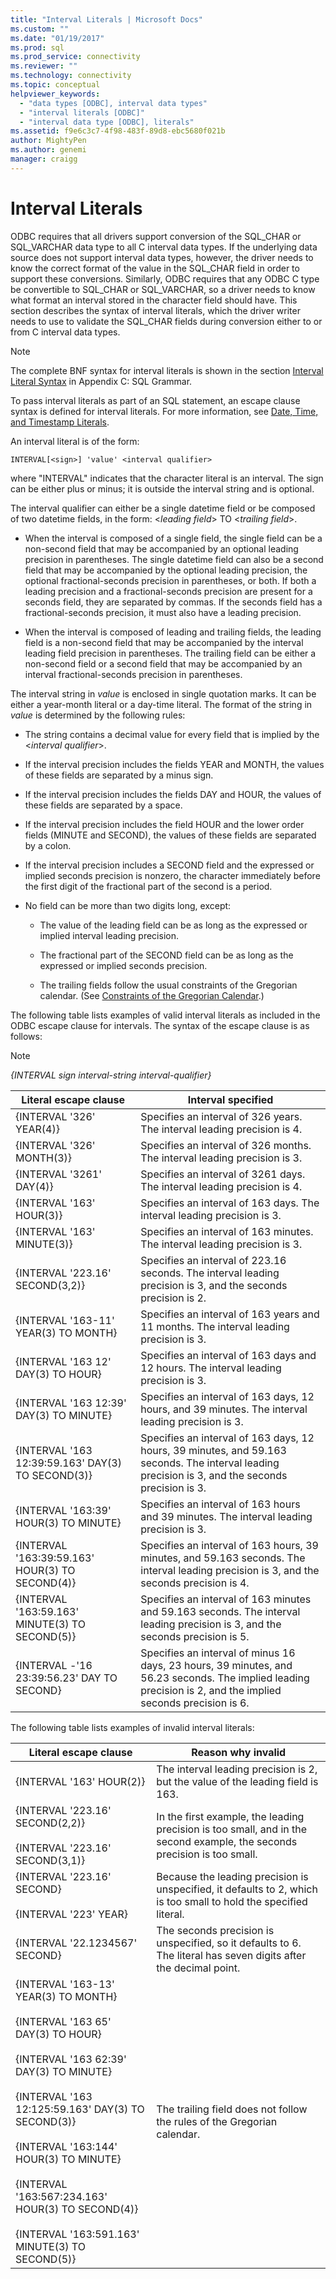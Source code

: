 ```yaml
---
title: "Interval Literals | Microsoft Docs"
ms.custom: ""
ms.date: "01/19/2017"
ms.prod: sql
ms.prod_service: connectivity
ms.reviewer: ""
ms.technology: connectivity
ms.topic: conceptual
helpviewer_keywords: 
  - "data types [ODBC], interval data types"
  - "interval literals [ODBC]"
  - "interval data type [ODBC], literals"
ms.assetid: f9e6c3c7-4f98-483f-89d8-ebc5680f021b
author: MightyPen
ms.author: genemi
manager: craigg
---
```

# Interval Literals
ODBC requires that all drivers support conversion of the SQL_CHAR or SQL_VARCHAR data type to all C interval data types. If the underlying data source does not support interval data types, however, the driver needs to know the correct format of the value in the SQL_CHAR field in order to support these conversions. Similarly, ODBC requires that any ODBC C type be convertible to SQL_CHAR or SQL_VARCHAR, so a driver needs to know what format an interval stored in the character field should have. This section describes the syntax of interval literals, which the driver writer needs to use to validate the SQL_CHAR fields during conversion either to or from C interval data types.  
  
> [!NOTE]  
>  The complete BNF syntax for interval literals is shown in the section [Interval Literal Syntax](../../../odbc/reference/appendixes/interval-literal-syntax.md) in Appendix C: SQL Grammar.  
  
 To pass interval literals as part of an SQL statement, an escape clause syntax is defined for interval literals. For more information, see [Date, Time, and Timestamp Literals](../../../odbc/reference/develop-app/date-time-and-timestamp-literals.md).  
  
 An interval literal is of the form:  
  
```  
INTERVAL[<sign>] 'value' <interval qualifier>  
```  
  
 where "INTERVAL" indicates that the character literal is an interval. The sign can be either plus or minus; it is outside the interval string and is optional.  
  
 The interval qualifier can either be a single datetime field or be composed of two datetime fields, in the form: \<*leading field*> TO \<*trailing field*>.  
  
-   When the interval is composed of a single field, the single field can be a non-second field that may be accompanied by an optional leading precision in parentheses. The single datetime field can also be a second field that may be accompanied by the optional leading precision, the optional fractional-seconds precision in parentheses, or both. If both a leading precision and a fractional-seconds precision are present for a seconds field, they are separated by commas. If the seconds field has a fractional-seconds precision, it must also have a leading precision.  
  
-   When the interval is composed of leading and trailing fields, the leading field is a non-second field that may be accompanied by the interval leading field precision in parentheses. The trailing field can be either a non-second field or a second field that may be accompanied by an interval fractional-seconds precision in parentheses.  
  
 The interval string in *value* is enclosed in single quotation marks. It can be either a year-month literal or a day-time literal. The format of the string in *value* is determined by the following rules:  
  
-   The string contains a decimal value for every field that is implied by the \<*interval* *qualifier*>.  
  
-   If the interval precision includes the fields YEAR and MONTH, the values of these fields are separated by a minus sign.  
  
-   If the interval precision includes the fields DAY and HOUR, the values of these fields are separated by a space.  
  
-   If the interval precision includes the field HOUR and the lower order fields (MINUTE and SECOND), the values of these fields are separated by a colon.  
  
-   If the interval precision includes a SECOND field and the expressed or implied seconds precision is nonzero, the character immediately before the first digit of the fractional part of the second is a period.  
  
-   No field can be more than two digits long, except:  
  
    -   The value of the leading field can be as long as the expressed or implied interval leading precision.  
  
    -   The fractional part of the SECOND field can be as long as the expressed or implied seconds precision.  
  
    -   The trailing fields follow the usual constraints of the Gregorian calendar. (See [Constraints of the Gregorian Calendar](../../../odbc/reference/appendixes/constraints-of-the-gregorian-calendar.md).)  
  
 The following table lists examples of valid interval literals as included in the ODBC escape clause for intervals. The syntax of the escape clause is as follows:  
  
> [!NOTE]  
>  *{INTERVAL sign interval-string interval-qualifier}*  
  
|Literal escape clause|Interval specified|  
|---------------------------|------------------------|  
|{INTERVAL '326' YEAR(4)}|Specifies an interval of 326 years. The interval leading precision is 4.|  
|{INTERVAL '326' MONTH(3)}|Specifies an interval of 326 months. The interval leading precision is 3.|  
|{INTERVAL '3261' DAY(4)}|Specifies an interval of 3261 days. The interval leading precision is 4.|  
|{INTERVAL '163' HOUR(3)}|Specifies an interval of 163 days. The interval leading precision is 3.|  
|{INTERVAL '163' MINUTE(3)}|Specifies an interval of 163 minutes. The interval leading precision is 3.|  
|{INTERVAL '223.16' SECOND(3,2)}|Specifies an interval of 223.16 seconds. The interval leading precision is 3, and the seconds precision is 2.|  
|{INTERVAL '163-11' YEAR(3) TO MONTH}|Specifies an interval of 163 years and 11 months. The interval leading precision is 3.|  
|{INTERVAL '163 12' DAY(3) TO HOUR}|Specifies an interval of 163 days and 12 hours. The interval leading precision is 3.|  
|{INTERVAL '163 12:39' DAY(3) TO MINUTE}|Specifies an interval of 163 days, 12 hours, and 39 minutes. The interval leading precision is 3.|  
|{INTERVAL '163 12:39:59.163' DAY(3) TO SECOND(3)}|Specifies an interval of 163 days, 12 hours, 39 minutes, and 59.163 seconds. The interval leading precision is 3, and the seconds precision is 3.|  
|{INTERVAL '163:39' HOUR(3) TO MINUTE}|Specifies an interval of 163 hours and 39 minutes. The interval leading precision is 3.|  
|{INTERVAL '163:39:59.163' HOUR(3) TO SECOND(4)}|Specifies an interval of 163 hours, 39 minutes, and 59.163 seconds. The interval leading precision is 3, and the seconds precision is 4.|  
|{INTERVAL '163:59.163' MINUTE(3) TO SECOND(5)}|Specifies an interval of 163 minutes and 59.163 seconds. The interval leading precision is 3, and the seconds precision is 5.|  
|{INTERVAL -'16 23:39:56.23' DAY TO SECOND}|Specifies an interval of minus 16 days, 23 hours, 39 minutes, and 56.23 seconds. The implied leading precision is 2, and the implied seconds precision is 6.|  
  
 The following table lists examples of invalid interval literals:  
  
|Literal escape clause|Reason why invalid|  
|---------------------------|------------------------|  
|{INTERVAL '163' HOUR(2)}|The interval leading precision is 2, but the value of the leading field is 163.|  
|{INTERVAL '223.16' SECOND(2,2)}<br /><br /> {INTERVAL '223.16' SECOND(3,1)}|In the first example, the leading precision is too small, and in the second example, the seconds precision is too small.|  
|{INTERVAL '223.16' SECOND}<br /><br /> {INTERVAL '223' YEAR}|Because the leading precision is unspecified, it defaults to 2, which is too small to hold the specified literal.|  
|{INTERVAL '22.1234567' SECOND}|The seconds precision is unspecified, so it defaults to 6. The literal has seven digits after the decimal point.|  
|{INTERVAL '163-13' YEAR(3) TO MONTH}<br /><br /> {INTERVAL '163 65' DAY(3) TO HOUR}<br /><br /> {INTERVAL '163 62:39' DAY(3) TO MINUTE}<br /><br /> {INTERVAL '163 12:125:59.163' DAY(3) TO SECOND(3)}<br /><br /> {INTERVAL '163:144' HOUR(3) TO MINUTE}<br /><br /> {INTERVAL '163:567:234.163' HOUR(3) TO SECOND(4)}<br /><br /> {INTERVAL '163:591.163' MINUTE(3) TO SECOND(5)}|The trailing field does not follow the rules of the Gregorian calendar.|
